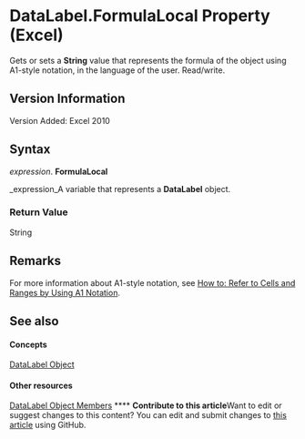 
# DataLabel.FormulaLocal Property (Excel)

Gets or sets a  **String** value that represents the formula of the object using A1-style notation, in the language of the user. Read/write.


## Version Information

Version Added: Excel 2010 


## Syntax

 _expression_. **FormulaLocal**

 _expression_A variable that represents a  **DataLabel** object.


### Return Value

String


## Remarks

For more information about A1-style notation, see  [How to: Refer to Cells and Ranges by Using A1 Notation](c98741c5-465e-137f-872d-185a20068d4a.md).


## See also


#### Concepts


 [DataLabel Object](bb342572-8761-b326-548a-98455172f9a8.md)
#### Other resources


 [DataLabel Object Members](176c4f7f-c6ef-c8cb-3983-6dd39435f793.md)
****   **Contribute to this article**Want to edit or suggest changes to this content? You can edit and submit changes to  [this article](https://github.com/jhershey00/VBA_Excel_Test/OpenXMLCon/articles/57712204-895c-43c7-7182-56b1e72e7ce5.md) using GitHub.

